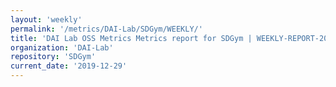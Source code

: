 ```yaml
---
layout: 'weekly'
permalink: '/metrics/DAI-Lab/SDGym/WEEKLY/'
title: 'DAI Lab OSS Metrics Metrics report for SDGym | WEEKLY-REPORT-2019-12-29'
organization: 'DAI-Lab'
repository: 'SDGym'
current_date: '2019-12-29'
---
```

